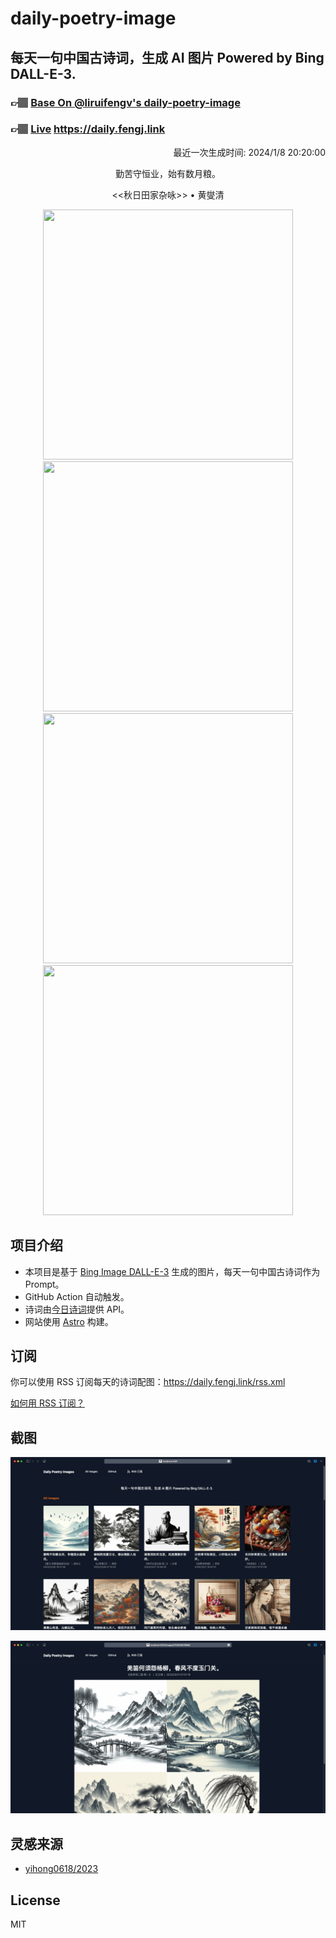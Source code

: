 
# daily-poetry-image

## 每天一句中国古诗词，生成 AI 图片 Powered by Bing DALL-E-3.

### 👉🏽 [Base On @liruifengv's daily-poetry-image](https://github.com/liruifengv/daily-poetry-image)

### 👉🏽 [Live](https://daily.fengj.link) https://daily.fengj.link

<p align="right">
  最近一次生成时间: 2024/1/8 20:20:00
</p>
<p align="center">
勤苦守恒业，始有数月粮。
</p>
<p align="center">
<<秋日田家杂咏>> • 黄燮清
</p>
<p align="center">
<img src="https://tse2.mm.bing.net/th/id/OIG.XPElxgfJ2tiThk6AqqV1" height="400" width="400" />
<img src="https://tse1.mm.bing.net/th/id/OIG.AQ2oGg2Nq1_1jg7h5qAs" height="400" width="400" />
<img src="https://tse3.mm.bing.net/th/id/OIG.nDkdUG0od47tzt6pSj8M" height="400" width="400" />
<img src="https://tse1.mm.bing.net/th/id/OIG.1Sv51KYDdbwxfWDvAI8S" height="400" width="400" />
</p>

## 项目介绍

-   本项目是基于 [Bing Image DALL-E-3](https://www.bing.com/images/create) 生成的图片，每天一句中国古诗词作为 Prompt。
-   GitHub Action 自动触发。
-   诗词由[今日诗词](https://www.jinrishici.com/)提供 API。
-   网站使用 [Astro](https://astro.build) 构建。

## 订阅

你可以使用 RSS 订阅每天的诗词配图：https://daily.fengj.link/rss.xml

[如何用 RSS 订阅？](https://zhuanlan.zhihu.com/p/55026716)

## 截图

![图片列表](./screenshots/Snipaste_2023-12-28_21-00-26.png)

![图片详情](./screenshots/Snipaste_2023-12-28_21-00-53.png)

## 灵感来源

-   [yihong0618/2023](https://github.com/yihong0618/2023)

## License

MIT
